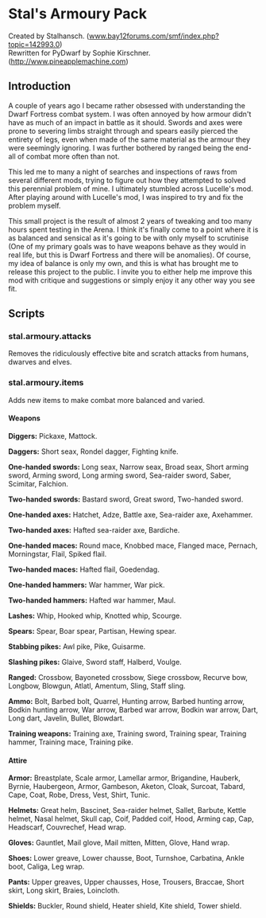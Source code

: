 # Stal's Armoury Pack

Created by Stalhansch. (www.bay12forums.com/smf/index.php?topic=142993.0)  
Rewritten for PyDwarf by Sophie Kirschner. (http://www.pineapplemachine.com)

## Introduction

A couple of years ago I became rather obsessed with understanding the Dwarf Fortress combat system. I was often annoyed by how armour didn't have as much of an impact in battle as it should. Swords and axes were prone to severing limbs straight through and spears easily pierced the entirety of legs, even when made of the same material as the armour they were seemingly ignoring. I was further bothered by ranged being the end-all of combat more often than not.

This led me to many a night of searches and inspections of raws from several different mods, trying to figure out how they attempted to solved this perennial problem of mine. I ultimately stumbled across Lucelle's mod. After playing around with Lucelle's mod, I was inspired to try and fix the problem myself.

This small project is the result of almost 2 years of tweaking and too many hours spent testing in the Arena. I think it's finally come to a point where it is as balanced and sensical as it's going to be with only myself to scrutinise (One of my primary goals was to have weapons behave as they would in real life, but this is Dwarf Fortress and there will be anomalies). Of course, my idea of balance is only my own, and this is what has brought me to release this project to the public. I invite you to either help me improve this mod with critique and suggestions or simply enjoy it any other way you see fit.

## Scripts

### stal.armoury.attacks

Removes the ridiculously effective bite and scratch attacks from humans, dwarves and elves.

### stal.armoury.items

Adds new items to make combat more balanced and varied.

#### Weapons

**Diggers:** Pickaxe, Mattock.

**Daggers:** Short seax, Rondel dagger, Fighting knife.

**One-handed swords:** Long seax, Narrow seax, Broad seax, Short arming sword, Arming sword, Long arming sword, Sea-raider sword, Saber, Scimitar, Falchion.

**Two-handed swords:** Bastard sword, Great sword, Two-handed sword.

**One-handed axes:** Hatchet, Adze, Battle axe, Sea-raider axe, Axehammer.

**Two-handed axes:** Hafted sea-raider axe, Bardiche.

**One-handed maces:** Round mace, Knobbed mace, Flanged mace, Pernach, Morningstar, Flail, Spiked flail.

**Two-handed maces:** Hafted flail, Goedendag.

**One-handed hammers:** War hammer, War pick.

**Two-handed hammers:** Hafted war hammer, Maul.

**Lashes:** Whip, Hooked whip, Knotted whip, Scourge.

**Spears:** Spear, Boar spear, Partisan, Hewing spear.

**Stabbing pikes:** Awl pike, Pike, Guisarme.

**Slashing pikes:** Glaive, Sword staff, Halberd, Voulge.

**Ranged:** Crossbow, Bayoneted crossbow, Siege crossbow, Recurve bow, Longbow, Blowgun, Atlatl, Amentum, Sling, Staff sling.

**Ammo:** Bolt, Barbed bolt, Quarrel, Hunting arrow, Barbed hunting arrow, Bodkin hunting arrow, War arrow, Barbed war arrow, Bodkin war arrow, Dart, Long dart, Javelin, Bullet, Blowdart.

**Training weapons:** Training axe, Training sword, Training spear, Training hammer, Training mace, Training pike.

#### Attire

**Armor:** Breastplate, Scale armor, Lamellar armor, Brigandine, Hauberk, Byrnie, Haubergeon, Armor, Gambeson, Aketon, Cloak, Surcoat, Tabard, Cape, Coat, Robe, Dress, Vest, Shirt, Tunic.

**Helmets:** Great helm, Bascinet, Sea-raider helmet, Sallet, Barbute, Kettle helmet, Nasal helmet, Skull cap, Coif, Padded coif, Hood, Arming cap, Cap, Headscarf, Couvrechef, Head wrap.

**Gloves:** Gauntlet, Mail glove, Mail mitten, Mitten, Glove, Hand wrap.

**Shoes:** Lower greave, Lower chausse, Boot, Turnshoe, Carbatina, Ankle boot, Caliga, Leg wrap.

**Pants:** Upper greaves, Upper chausses, Hose, Trousers, Braccae, Short skirt, Long skirt, Braies, Loincloth.

**Shields:** Buckler, Round shield, Heater shield, Kite shield, Tower shield.
